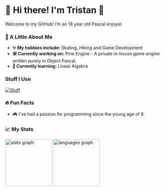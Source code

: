 # 👋 Hi there! I'm Tristan 🌲

Welcome to my GitHub! I’m an 18 year old Pascal enjoyer.

### 🌲 A Little About Me
- **✨ My hobbies include:** Skating, Hiking and Game Development
- **🛠️ Currently working on:** Pine Engine - A private in-house game engine written purely in Object Pascal.
- **🌱 Currently learning:** Linear Algebra

### Stuff I Use
[![Stuff](https://skillicons.dev/icons?i=emacs,powershell,windows,blender)](https://skillicons.dev)

### 🔥 Fun Facts
- 🎮 I've had a passion for programming since the young age of 9.

### 📈 My Stats
<div align="left">
  <img src="https://github-readme-stats.vercel.app/api?username=PineDevelopment&hide_title=true&hide_rank=true&show_icons=true&include_all_commits=true&count_private=true&disable_animations=true&theme=rose_pine&locale=en&hide_border=true&order=1" height="150" alt="stats graph"  />
  <img src="https://github-readme-stats.vercel.app/api/top-langs?username=PineDevelopment&locale=en&hide_title=false&layout=compact&card_width=320&langs_count=3&theme=rose_pine&hide_border=true&order=2" height="150" alt="languages graph"  />
</div>
